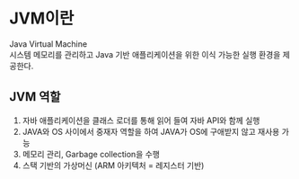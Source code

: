 # JVM이란
Java Virtual Machine   
시스템 메모리를 관리하고 Java 기반 애플리케이션을 위한 이식 가능한 실행 환경을 제공한다.

## JVM 역할
1. 자바 애플리케이션을 클래스 로더를 통해 읽어 들여 자바 API와 함께 실행
2. JAVA와 OS 사이에서 중재자 역할을 하여 JAVA가 OS에 구애받지 않고 재사용 가능
3. 메모리 관리, Garbage collection을 수행
4. 스택 기반의 가상머신 (ARM 아키텍처 = 레지스터 기반) 
